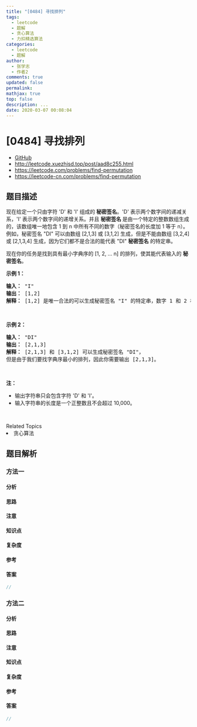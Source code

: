 ```yaml
---
title: "[0484] 寻找排列"
tags:
  - leetcode
  - 题解
  - 贪心算法
  - 力扣精选算法
categories:
  - leetcode
  - 题解
author:
  - 张学志
  - 作者2
comments: true
updated: false
permalink:
mathjax: true
top: false
description: ...
date: 2020-03-07 00:08:04
---
```



# [0484] 寻找排列
* [GitHub](https://github.com/algoboy101/LeetCodeCrowdsource/tree/master/_posts/QA/%5B0484%5D%20%E5%AF%BB%E6%89%BE%E6%8E%92%E5%88%97.md)
* http://leetcode.xuezhisd.top/post/aad8c255.html
* https://leetcode.com/problems/find-permutation
* https://leetcode-cn.com/problems/find-permutation


## 题目描述

<p>现在给定一个只由字符 &#39;D&#39; 和 &#39;I&#39; 组成的 <strong>秘密签名</strong>。&#39;D&#39; 表示两个数字间的递减关系，&#39;I&#39; 表示两个数字间的递增关系。并且 <strong>秘密签名 </strong>是由一个特定的整数数组生成的，该数组唯一地包含 1 到 n 中所有不同的数字（秘密签名的长度加 1 等于 n）。例如，秘密签名 &quot;DI&quot; 可以由数组 [2,1,3] 或 [3,1,2] 生成，但是不能由数组 [3,2,4] 或&nbsp;[2,1,3,4] 生成，因为它们都不是合法的能代表&nbsp;&quot;DI&quot; <strong>秘密签名</strong> 的特定串。</p>

<p>现在你的任务是找到具有最小字典序的 [1, 2, ... n] 的排列，使其能代表输入的 <strong>秘密签名</strong>。</p>

<p><strong>示例 1：</strong></p>

<pre><strong>输入：</strong> &quot;I&quot;
<strong>输出：</strong> [1,2]
<strong>解释：</strong> [1,2] 是唯一合法的可以生成秘密签名 &quot;I&quot; 的特定串，数字 1 和 2 构成递增关系。
</pre>

<p>&nbsp;</p>

<p><strong>示例 2：</strong></p>

<pre><strong>输入：</strong> &quot;DI&quot;
<strong>输出：</strong> [2,1,3]
<strong>解释：</strong> [2,1,3] 和 [3,1,2] 可以生成秘密签名 &quot;DI&quot;，
但是由于我们要找字典序最小的排列，因此你需要输出 [2,1,3]。
</pre>

<p>&nbsp;</p>

<p><strong>注：</strong></p>

<ul>
	<li>输出字符串只会包含字符 &#39;D&#39; 和 &#39;I&#39;。</li>
	<li>输入字符串的长度是一个正整数且不会超过 10,000。</li>
</ul>

<p>&nbsp;</p>
<div><div>Related Topics</div><div><li>贪心算法</li></div></div>


## 题目解析


### 方法一

#### 分析

#### 思路

#### 注意

#### 知识点

#### 复杂度

#### 参考

#### 答案

```cpp
//
```


### 方法二

#### 分析

#### 思路

#### 注意

#### 知识点

#### 复杂度

#### 参考

#### 答案

```cpp
//
```



